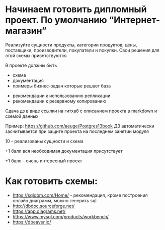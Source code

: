 # Начинаем готовить дипломный проект. По умолчанию “Интернет-магазин”
Реализуйте сущности продукты, категории продуктов, цены, поставщики, производители, 
покупатели и покупки. Свои решения для этой схемы приветствуются

В проекте должны быть
- схема
- документация
- примеры бизнес-задач которые решает база
* рекомендации к использованию репликации
* рекомендации к резервному копированию

Сдача дз в виде ссылки на гитхаб с описанием проекта в markdown и схемой данных

Пример: https://github.com/aeuge/Postgres13book 
ДЗ автоматически засчитывается при защите проекта на последнем занятии модуля

10 - реализованы сущности и схема

+1 балл вся необходимая документация присутствует

+1 балл - очень интересный проект
# Как готовить схемы:
- https://sqldbm.com/Home/ - рекомендация, кроме построения онлайн диаграмм, можно генерить 
sql
- http://dbdoc.sourceforge.net/
- https://app.diagrams.net/
- https://www.mysql.com/products/workbench/
- https://dbeaver.io/